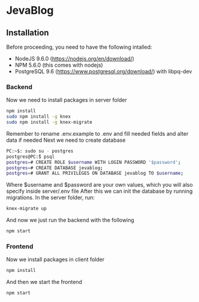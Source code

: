# JevaBlog

## Installation
Before proceeding, you need to have the following intalled:
 - NodeJS 9.6.0 (https://nodejs.org/en/download/)
 - NPM 5.6.0 (this comes with nodejs)
 - PostgreSQL 9.6 (https://www.postgresql.org/download/) with libpq-dev

### Backend
Now we need to install packages in server folder
```sh
npm install
sudo npm install -g knex
sudo npm install -g knex-migrate
```
Remember to rename .env.example to .env and fill needed fields and alter data if needed
Next we need to create database
```sh
PC:~$: sudo su - postgres
postgres@PC:̃$ psql
postgres=# CREATE ROLE $username WITH LOGIN PASSWORD '$password';
postgres=# CREATE DATABASE jevablog;
postgres=# GRANT ALL PRIVILEGES ON DATABASE jevablog TO $username;
```
Where $username and $password are your own values, which you will also specify inside server/.env file
After this we can init the database by running migrations.
In the server folder, run:
```sh
knex-migrate up
```
And now we just run the backend with the following
```sh
npm start
```
### Frontend
Now we install packages in client folder
```sh
npm install
```
And then we start the frontend
```sh
npm start
```
